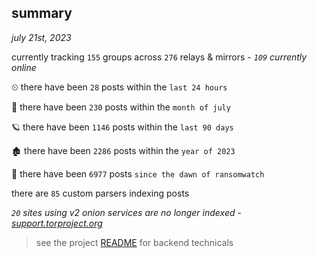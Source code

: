 
## summary
_july 21st, 2023_

currently tracking `155` groups across `276` relays & mirrors - _`109` currently online_

⏲ there have been `28` posts within the `last 24 hours`

🦈 there have been `230` posts within the `month of july`

🪐 there have been `1146` posts within the `last 90 days`

🏚 there have been `2286` posts within the `year of 2023`

🦕 there have been `6977` posts `since the dawn of ransomwatch`

there are `85` custom parsers indexing posts

_`20` sites using v2 onion services are no longer indexed - [support.torproject.org](https://support.torproject.org/onionservices/v2-deprecation/)_

> see the project [README](https://github.com/joshhighet/ransomwatch#ransomwatch--) for backend technicals
